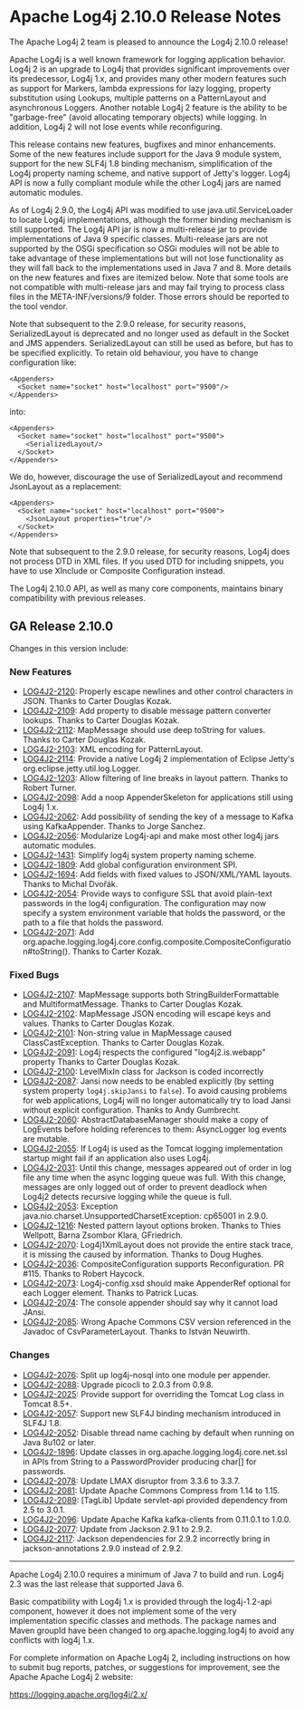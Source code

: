 # Apache Log4j 2.10.0 Release Notes

The Apache Log4j 2 team is pleased to announce the Log4j 2.10.0 release!

Apache Log4j is a well known framework for logging application behavior. Log4j 2 is an upgrade
to Log4j that provides significant improvements over its predecessor, Log4j 1.x, and provides
many other modern features such as support for Markers, lambda expressions for lazy logging,
property substitution using Lookups, multiple patterns on a PatternLayout and asynchronous
Loggers. Another notable Log4j 2 feature is the ability to be "garbage-free" (avoid allocating
temporary objects) while logging. In addition, Log4j 2 will not lose events while reconfiguring.

This release contains new features, bugfixes and minor enhancements. Some of the new features include support
for the Java 9 module system, support for the new SLF4j 1.8 binding mechanism, simplification of the Log4j
property naming scheme, and native support of Jetty's logger. Log4j API is now a fully compliant module
while the other Log4j jars are named automatic modules.

As of Log4j 2.9.0, the Log4j API was modified to use java.util.ServiceLoader to locate Log4j implementations,
although the former binding mechanism is still supported. The Log4j API jar is now a multi-release jar
to provide implementations of Java 9 specific classes. Multi-release jars are not supported by
the OSGi specification so OSGi modules will not be able to take advantage of these implementations
but will not lose functionality as they will fall back to the implementations used in Java 7 and 8.
More details on the new features and fixes are itemized below. Note that some tools are not compatible
with multi-release jars and may fail trying to process class files in the META-INF/versions/9 folder.
Those errors should be reported to the tool vendor.

Note that subsequent to the 2.9.0 release, for security reasons, SerializedLayout is deprecated and no
longer used as default in the Socket and JMS appenders. SerializedLayout can still be used as before,
but has to be specified explicitly. To retain old behaviour, you have to change configuration like:

    <Appenders>
      <Socket name="socket" host="localhost" port="9500"/>
    </Appenders>

into:

    <Appenders>
      <Socket name="socket" host="localhost" port="9500">
        <SerializedLayout/>
      </Socket>
    </Appenders>

We do, however, discourage the use of SerializedLayout and recommend JsonLayout as a replacement:

    <Appenders>
      <Socket name="socket" host="localhost" port="9500">
        <JsonLayout properties="true"/>
      </Socket>
    </Appenders>

Note that subsequent to the 2.9.0 release, for security reasons, Log4j does not process DTD in XML files.
If you used DTD for including snippets, you have to use XInclude or Composite Configuration instead.

The Log4j 2.10.0 API, as well as many core components, maintains binary compatibility with previous releases.

## GA Release 2.10.0

Changes in this version include:

### New Features
* [LOG4J2-2120](https://issues.apache.org/jira/browse/LOG4J2-2120):
Properly escape newlines and other control characters in JSON. Thanks to Carter Douglas Kozak.
* [LOG4J2-2109](https://issues.apache.org/jira/browse/LOG4J2-2109):
Add property to disable message pattern converter lookups. Thanks to Carter Douglas Kozak.
* [LOG4J2-2112](https://issues.apache.org/jira/browse/LOG4J2-2112):
MapMessage should use deep toString for values. Thanks to Carter Douglas Kozak.
* [LOG4J2-2103](https://issues.apache.org/jira/browse/LOG4J2-2103):
XML encoding for PatternLayout.
* [LOG4J2-2114](https://issues.apache.org/jira/browse/LOG4J2-2114):
Provide a native Log4j 2 implementation of Eclipse Jetty's org.eclipse.jetty.util.log.Logger.
* [LOG4J2-1203](https://issues.apache.org/jira/browse/LOG4J2-1203):
Allow filtering of line breaks in layout pattern. Thanks to Robert Turner.
* [LOG4J2-2098](https://issues.apache.org/jira/browse/LOG4J2-2098):
Add a noop AppenderSkeleton for applications still using Log4j 1.x.
* [LOG4J2-2062](https://issues.apache.org/jira/browse/LOG4J2-2062):
Add possibility of sending the key of a message to Kafka using KafkaAppender. Thanks to Jorge Sanchez.
* [LOG4J2-2056](https://issues.apache.org/jira/browse/LOG4J2-2056):
Modularize Log4j-api and make most other log4j jars automatic modules.
* [LOG4J2-1431](https://issues.apache.org/jira/browse/LOG4J2-1431):
Simplify log4j system property naming scheme.
* [LOG4J2-1809](https://issues.apache.org/jira/browse/LOG4J2-1809):
Add global configuration environment SPI.
* [LOG4J2-1694](https://issues.apache.org/jira/browse/LOG4J2-1694):
Add fields with fixed values to JSON/XML/YAML layouts. Thanks to Michal Dvořák.
* [LOG4J2-2054](https://issues.apache.org/jira/browse/LOG4J2-2054):
Provide ways to configure SSL that avoid plain-text passwords in the log4j configuration. The configuration may
        now specify a system environment variable that holds the password, or the path to a file that holds the password.
* [LOG4J2-2071](https://issues.apache.org/jira/browse/LOG4J2-2071):
Add org.apache.logging.log4j.core.config.composite.CompositeConfiguration#toString(). Thanks to Carter Kozak.

### Fixed Bugs
* [LOG4J2-2107](https://issues.apache.org/jira/browse/LOG4J2-2107):
MapMessage supports both StringBuilderFormattable and MultiformatMessage. Thanks to Carter Douglas Kozak.
* [LOG4J2-2102](https://issues.apache.org/jira/browse/LOG4J2-2102):
MapMessage JSON encoding will escape keys and values. Thanks to Carter Douglas Kozak.
* [LOG4J2-2101](https://issues.apache.org/jira/browse/LOG4J2-2101):
Non-string value in MapMessage caused ClassCastException. Thanks to Carter Douglas Kozak.
* [LOG4J2-2091](https://issues.apache.org/jira/browse/LOG4J2-2091):
Log4j respects the configured "log4j2.is.webapp" property Thanks to Carter Douglas Kozak.
* [LOG4J2-2100](https://issues.apache.org/jira/browse/LOG4J2-2100):
LevelMixIn class for Jackson is coded incorrectly
* [LOG4J2-2087](https://issues.apache.org/jira/browse/LOG4J2-2087):
Jansi now needs to be enabled explicitly (by setting system property `log4j.skipJansi` to `false`). To avoid causing problems for web applications, Log4j will no longer automatically try to load Jansi without explicit configuration. Thanks to Andy Gumbrecht.
* [LOG4J2-2060](https://issues.apache.org/jira/browse/LOG4J2-2060):
AbstractDatabaseManager should make a copy of LogEvents before holding references to them: AsyncLogger log events are mutable.
* [LOG4J2-2055](https://issues.apache.org/jira/browse/LOG4J2-2055):
If Log4j is used as the Tomcat logging implementation startup might fail if an application also uses Log4j.
* [LOG4J2-2031](https://issues.apache.org/jira/browse/LOG4J2-2031):
Until this change, messages appeared out of order in log file any time when the async logging queue was full.
        With this change, messages are only logged out of order to prevent deadlock when Log4j2 detects recursive
        logging while the queue is full.
* [LOG4J2-2053](https://issues.apache.org/jira/browse/LOG4J2-2053):
Exception java.nio.charset.UnsupportedCharsetException: cp65001 in 2.9.0.
* [LOG4J2-1216](https://issues.apache.org/jira/browse/LOG4J2-1216):
Nested pattern layout options broken. Thanks to Thies Wellpott, Barna Zsombor Klara, GFriedrich.
* [LOG4J2-2070](https://issues.apache.org/jira/browse/LOG4J2-2070):
Log4j1XmlLayout does not provide the entire stack trace, it is missing the caused by information. Thanks to Doug Hughes.
* [LOG4J2-2036](https://issues.apache.org/jira/browse/LOG4J2-2036):
CompositeConfiguration supports Reconfiguration. PR #115. Thanks to Robert Haycock.
* [LOG4J2-2073](https://issues.apache.org/jira/browse/LOG4J2-2073):
Log4j-config.xsd should make AppenderRef optional for each Logger element. Thanks to Patrick Lucas.
* [LOG4J2-2074](https://issues.apache.org/jira/browse/LOG4J2-2074):
The console appender should say why it cannot load JAnsi.
* [LOG4J2-2085](https://issues.apache.org/jira/browse/LOG4J2-2085):
Wrong Apache Commons CSV version referenced in the Javadoc of CsvParameterLayout. Thanks to István Neuwirth.

### Changes
* [LOG4J2-2076](https://issues.apache.org/jira/browse/LOG4J2-2076):
Split up log4j-nosql into one module per appender.
* [LOG4J2-2088](https://issues.apache.org/jira/browse/LOG4J2-2088):
Upgrade picocli to 2.0.3 from 0.9.8.
* [LOG4J2-2025](https://issues.apache.org/jira/browse/LOG4J2-2025):
Provide support for overriding the Tomcat Log class in Tomcat 8.5+.
* [LOG4J2-2057](https://issues.apache.org/jira/browse/LOG4J2-2057):
Support new SLF4J binding mechanism introduced in SLF4J 1.8.
* [LOG4J2-2052](https://issues.apache.org/jira/browse/LOG4J2-2052):
Disable thread name caching by default when running on Java 8u102 or later.
* [LOG4J2-1896](https://issues.apache.org/jira/browse/LOG4J2-1896):
Update classes in org.apache.logging.log4j.core.net.ssl in APIs from String to a PasswordProvider producing
        char[] for passwords.
* [LOG4J2-2078](https://issues.apache.org/jira/browse/LOG4J2-2078):
Update LMAX disruptor from 3.3.6 to 3.3.7.
* [LOG4J2-2081](https://issues.apache.org/jira/browse/LOG4J2-2081):
Update Apache Commons Compress from 1.14 to 1.15.
* [LOG4J2-2089](https://issues.apache.org/jira/browse/LOG4J2-2089):
[TagLib] Update servlet-api provided dependency from 2.5 to 3.0.1.
* [LOG4J2-2096](https://issues.apache.org/jira/browse/LOG4J2-2096):
Update Apache Kafka kafka-clients from 0.11.0.1 to 1.0.0.
* [LOG4J2-2077](https://issues.apache.org/jira/browse/LOG4J2-2077):
Update from Jackson 2.9.1 to 2.9.2.
* [LOG4J2-2117](https://issues.apache.org/jira/browse/LOG4J2-2117):
Jackson dependencies for 2.9.2 incorrectly bring in jackson-annotations 2.9.0 instead of 2.9.2.

---

Apache Log4j 2.10.0 requires a minimum of Java 7 to build and run. Log4j 2.3 was the
last release that supported Java 6.

Basic compatibility with Log4j 1.x is provided through the log4j-1.2-api component, however it
does not implement some of the very implementation specific classes and methods. The package
names and Maven groupId have been changed to org.apache.logging.log4j to avoid any conflicts
with log4j 1.x.

For complete information on Apache Log4j 2, including instructions on how to submit bug
reports, patches, or suggestions for improvement, see the Apache Apache Log4j 2 website:

https://logging.apache.org/log4j/2.x/